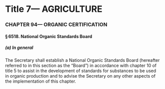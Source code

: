 
# Title 7— AGRICULTURE
### CHAPTER 94— ORGANIC CERTIFICATION
#### § 6518. National Organic Standards Board
##### (a) In general

The Secretary shall establish a National Organic Standards Board (hereafter referred to in this section as the “Board”) in accordance with chapter 10 of title 5 to assist in the development of standards for substances to be used in organic production and to advise the Secretary on any other aspects of the implementation of this chapter.
